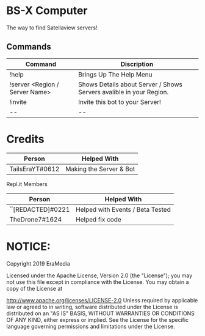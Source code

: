 BS-X Computer
=============
The way to find Satellaview servers!

Commands
--------
| Command | Discription |
|--|--|
| !help | Brings Up The Help Menu |
| !server <Region / Server Name> | Shows Details about Server / Shows Servers avalible in your Region. |
| !invite | Invite this bot to your Server! |
|--|--|

Credits
=======

| Person | Helped With |
|--|--|
| TailsEraYT#0612 | Making the Server & Bot |

Repl.it Members

| Person | Helped With |
|--------|-------------|
| ٴٴ[REDACTED]#0221 | Helped with Events / Beta Tested |
| TheDrone7#1624 | Helped fix code |

NOTICE:
======
Copyright 2019 EraMedia

Licensed under the Apache License, Version 2.0 (the "License"); you may not use this file except in compliance with the License. You may obtain a copy of the License at

   http://www.apache.org/licenses/LICENSE-2.0
Unless required by applicable law or agreed to in writing, software distributed under the License is distributed on an "AS IS" BASIS, WITHOUT WARRANTIES OR CONDITIONS OF ANY KIND, either express or implied. See the License for the specific language governing permissions and limitations under the License.

